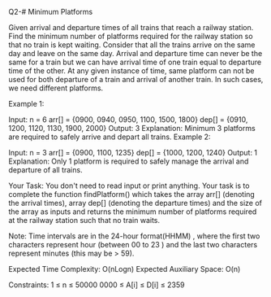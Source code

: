 Q2-# Minimum Platforms

Given arrival and departure times of all trains that reach a railway station. Find the minimum number of platforms required for the railway station so that no train is kept waiting.
Consider that all the trains arrive on the same day and leave on the same day. Arrival and departure time can never be the same for a train but we can have arrival time of one train equal to departure time of the other. At any given instance of time, same platform can not be used for both departure of a train and arrival of another train. In such cases, we need different platforms.


Example 1:

Input: n = 6 
arr[] = {0900, 0940, 0950, 1100, 1500, 1800}
dep[] = {0910, 1200, 1120, 1130, 1900, 2000}
Output: 3
Explanation: 
Minimum 3 platforms are required to 
safely arrive and depart all trains.
Example 2:

Input: n = 3
arr[] = {0900, 1100, 1235}
dep[] = {1000, 1200, 1240}
Output: 1
Explanation: Only 1 platform is required to 
safely manage the arrival and departure 
of all trains. 

Your Task:
You don't need to read input or print anything. Your task is to complete the function findPlatform() which takes the array arr[] (denoting the arrival times), array dep[] (denoting the departure times) and the size of the array as inputs and returns the minimum number of platforms required at the railway station such that no train waits.

Note: Time intervals are in the 24-hour format(HHMM) , where the first two characters represent hour (between 00 to 23 ) and the last two characters represent minutes (this may be > 59).


Expected Time Complexity: O(nLogn)
Expected Auxiliary Space: O(n)


Constraints:
1 ≤ n ≤ 50000
0000 ≤ A[i] ≤ D[i] ≤ 2359
